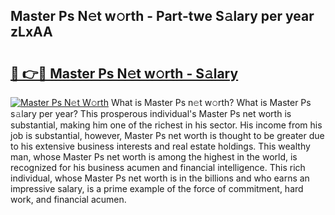 ## Master Ps N𝚎t w𝚘rth - Part-twe S𝚊lary per year zLxAA

# <h2><a href="http://gc0u3n.nevu.top/?p=Master+Ps">🔗 👉🔴 Master Ps N𝚎t w𝚘rth - S𝚊lary</a></h2>

[![Master Ps N𝚎t W𝚘rth](https://i.imgur.com/Oavwk0R.jpeg)](http://gc0u3n.nevu.top/?p=Master+Ps)
What is Master Ps n𝚎t w𝚘rth? What is Master Ps s𝚊lary per year?
This prosperous individual's Master Ps net worth is substantial, making him one of the richest in his sector. His income from his job is substantial, however, Master Ps net worth is thought to be greater due to his extensive business interests and real estate holdings. This wealthy man, whose Master Ps net worth is among the highest in the world, is recognized for his business acumen and financial intelligence. This rich individual, whose Master Ps net worth is in the billions and who earns an impressive salary, is a prime example of the force of commitment, hard work, and financial acumen.
